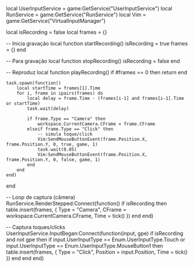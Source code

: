 local UserInputService = game:GetService("UserInputService")
local RunService = game:GetService("RunService")
local Vim = game:GetService("VirtualInputManager")

local isRecording = false
local frames = {}

-- Inicia gravação
local function startRecording()
    isRecording = true
    frames = {}
end

-- Para gravação
local function stopRecording()
    isRecording = false
end

-- Reproduz
local function playRecording()
    if #frames == 0 then return end

    task.spawn(function()
        local startTime = frames[1].Time
        for i, frame in ipairs(frames) do
            local delay = frame.Time - (frames[i-1] and frames[i-1].Time or startTime)
            task.wait(delay)

            if frame.Type == "Camera" then
                workspace.CurrentCamera.CFrame = frame.CFrame
            elseif frame.Type == "Click" then
                -- simula toque/click
                Vim:SendMouseButtonEvent(frame.Position.X, frame.Position.Y, 0, true, game, 1)
                task.wait(0.05)
                Vim:SendMouseButtonEvent(frame.Position.X, frame.Position.Y, 0, false, game, 1)
            end
        end
    end)
end

-- Loop de captura (câmera)
RunService.RenderStepped:Connect(function()
    if isRecording then
        table.insert(frames, {
            Type = "Camera",
            CFrame = workspace.CurrentCamera.CFrame,
            Time = tick()
        })
    end
end)

-- Captura toques/clicks
UserInputService.InputBegan:Connect(function(input, gpe)
    if isRecording and not gpe then
        if input.UserInputType == Enum.UserInputType.Touch or input.UserInputType == Enum.UserInputType.MouseButton1 then
            table.insert(frames, {
                Type = "Click",
                Position = input.Position,
                Time = tick()
            })
        end
    end
end)
